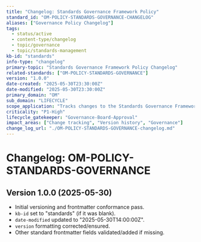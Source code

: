 ```yaml
---
title: "Changelog: Standards Governance Framework Policy"
standard_id: "OM-POLICY-STANDARDS-GOVERNANCE-CHANGELOG"
aliases: ["Governance Policy Changelog"]
tags:
  - status/active
  - content-type/changelog
  - topic/governance
  - topic/standards-management
kb-id: "standards"
info-type: "changelog"
primary-topic: "Standards Governance Framework Policy Changelog"
related-standards: ["OM-POLICY-STANDARDS-GOVERNANCE"]
version: "1.0.0"
date-created: "2025-05-30T23:30:00Z"
date-modified: "2025-05-30T23:30:00Z"
primary_domain: "OM"
sub_domain: "LIFECYCLE"
scope_application: "Tracks changes to the Standards Governance Framework Policy."
criticality: "P1-High"
lifecycle_gatekeeper: "Governance-Board-Approval"
impact_areas: ["Change tracking", "Version history", "Governance"]
change_log_url: "./OM-POLICY-STANDARDS-GOVERNANCE-changelog.md"
---
```


# Changelog: OM-POLICY-STANDARDS-GOVERNANCE

## Version 1.0.0 (2025-05-30)
- Initial versioning and frontmatter conformance pass.
- `kb-id` set to "standards" (if it was blank).
- `date-modified` updated to "2025-05-30T14:00:00Z".
- `version` formatting corrected/ensured.
- Other standard frontmatter fields validated/added if missing.
